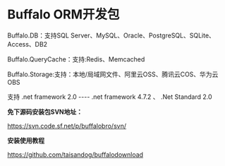# Buffalo ORM开发包



Buffalo.DB：支持SQL Server、MySQL、Oracle、PostgreSQL、SQLite、Access、DB2

Buffalo.QueryCache：支持:Redis、Memcached

Buffalo.Storage:支持：本地/局域网文件、阿里云OSS、腾讯云COS、华为云OBS

支持 .net framework 2.0 ---- .net framework 4.7.2  、 .Net Standard 2.0

__免下源码安装包SVN地址：__

https://svn.code.sf.net/p/buffalobro/svn/

__安装使用教程__

https://github.com/taisandog/buffalodownload
